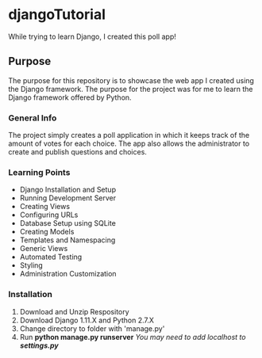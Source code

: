 # djangoTutorial
While trying to learn Django, I created this poll app!

## Purpose
The purpose for this repository is to showcase the web app I created using the Django framework. The purpose for the project was for me to learn the Django framework offered by Python. 

### General Info
The project simply creates a poll application in which it keeps track of the amount of votes for each choice. The app also allows the administrator to create and publish questions and choices.

### Learning Points
* Django Installation and Setup
* Running Development Server
* Creating Views 
* Configuring URLs
* Database Setup using SQLite
* Creating Models
* Templates and Namespacing
* Generic Views
* Automated Testing
* Styling
* Administration Customization

### Installation

1. Download and Unzip Respository
2. Download Django 1.11.X and Python 2.7.X
3. Change directory to folder with 'manage.py'
4. Run **python manage.py runserver**
   _You may need to add localhost to **settings.py**_
